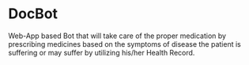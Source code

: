 # DocBot
Web-App based Bot that will take care of the proper medication by prescribing medicines based on the symptoms of disease the patient is suffering or may suffer by utilizing his/her Health Record.
